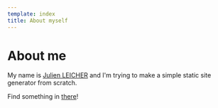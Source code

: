 ```yaml
---
template: index
title: About myself
---
```


# About me

My name is [Julien LEICHER](https://julien.leicher.me) and I'm trying to make a simple static site generator from scratch.

Find something in [there](/something/else)!